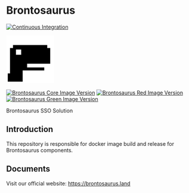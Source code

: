 # Brontosaurus

[![Continuous Integration](https://github.com/SudoDotDog/brontosaurus/actions/workflows/ci.yml/badge.svg)](https://github.com/SudoDotDog/brontosaurus/actions/workflows/ci.yml)

![Brontosaurus Logo](../icon/transparent/icon-128x128.png)

[![Brontosaurus Core Image Version](https://img.shields.io/docker/v/brontosaurus/core?label=brontosaurus%2Fcore&sort=semver)](//hub.docker.com/r/brontosaurus/core)
[![Brontosaurus Red Image Version](https://img.shields.io/docker/v/brontosaurus/red?color=red&label=brontosaurus%2Fred&sort=semver)](//hub.docker.com/r/brontosaurus/red)
[![Brontosaurus Green Image Version](https://img.shields.io/docker/v/brontosaurus/green?color=green&label=brontosaurus%2Fgreen&sort=semver)](//hub.docker.com/r/brontosaurus/green)

Brontosaurus SSO Solution

## Introduction

This repository is responsible for docker image build and release for Brontosaurus components.

## Documents

Visit our official website: https://brontosaurus.land
